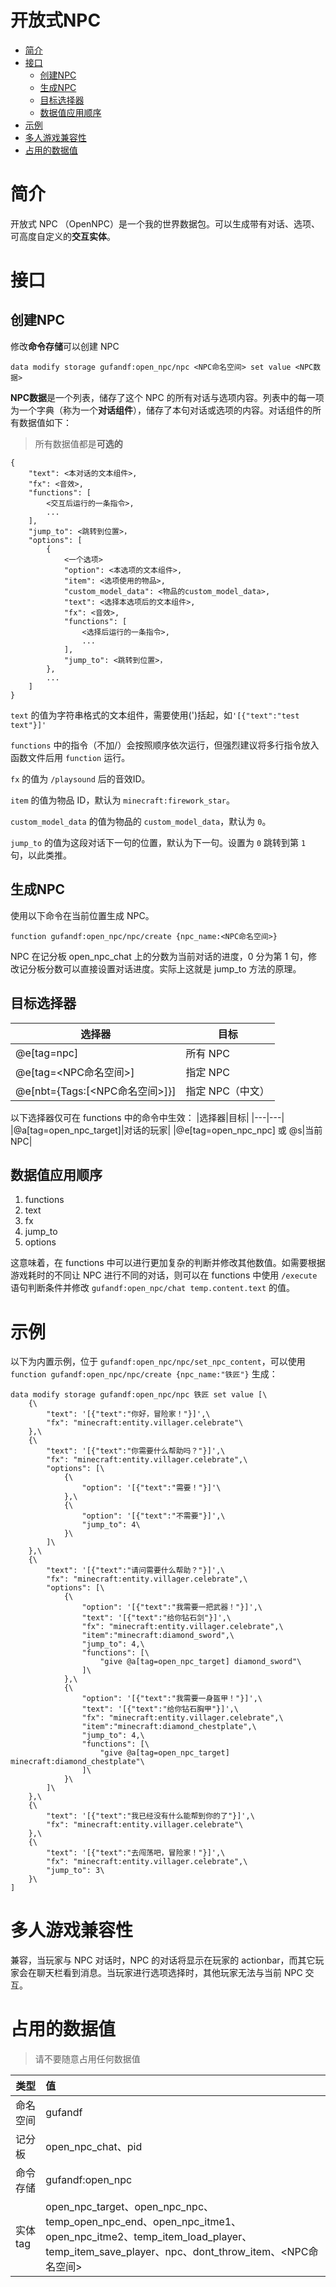 # 开放式NPC

* [简介](#简介)
* [接口](#接口)
    * [创建NPC](#创建npc)
    * [生成NPC](#生成npc)
    * [目标选择器](#目标选择器)
    * [数据值应用顺序](#数据值应用顺序)
* [示例](#示例)
* [多人游戏兼容性](#多人游戏兼容性)
* [占用的数据值](#占用的数据值)


# 简介

开放式 NPC （OpenNPC）是一个我的世界数据包。可以生成带有对话、选项、可高度自定义的**交互实体**。

# 接口

## 创建NPC

修改**命令存储**可以创建 NPC
```
data modify storage gufandf:open_npc/npc <NPC命名空间> set value <NPC数据>
```
**NPC数据**是一个列表，储存了这个 NPC 的所有对话与选项内容。列表中的每一项为一个字典（称为一个**对话组件**），储存了本句对话或选项的内容。对话组件的所有数据值如下：

> 所有数据值都是**可选的**

```
{
    "text": <本对话的文本组件>,
    "fx": <音效>,
    "functions": [
        <交互后运行的一条指令>,
        ...
    ],
    "jump_to": <跳转到位置>，
    "options": [
        {
            <一个选项>
            "option": <本选项的文本组件>,
            "item": <选项使用的物品>,
            "custom_model_data": <物品的custom_model_data>,
            "text": <选择本选项后的文本组件>,
            "fx": <音效>,
            "functions": [
                <选择后运行的一条指令>,
                ...
            ],
            "jump_to": <跳转到位置>，
        },
        ...
    ]
}
```
`text` 的值为字符串格式的文本组件，需要使用(')括起，如`'[{"text":"test text"}]'`

`functions` 中的指令（不加/）会按照顺序依次运行，但强烈建议将多行指令放入函数文件后用 `function` 运行。

`fx` 的值为 `/playsound` 后的音效ID。

`item` 的值为物品 ID，默认为 `minecraft:firework_star`。

`custom_model_data` 的值为物品的 `custom_model_data`，默认为 `0`。

`jump_to` 的值为这段对话下一句的位置，默认为下一句。设置为 `0` 跳转到第 `1` 句，以此类推。




## 生成NPC

使用以下命令在当前位置生成 NPC。

```mcfunction
function gufandf:open_npc/npc/create {npc_name:<NPC命名空间>}
```

NPC 在记分板 open_npc_chat 上的分数为当前对话的进度，0 分为第 1 句，修改记分板分数可以直接设置对话进度。实际上这就是 jump_to 方法的原理。

## 目标选择器
|选择器|目标|
|---|---|
|@e[tag=npc]|所有 NPC|
|@e[tag=<NPC命名空间>]|指定 NPC|
|@e[nbt={Tags:[<NPC命名空间>]}]|指定 NPC（中文）|

以下选择器仅可在 functions 中的命令中生效：
|选择器|目标|
|---|---|
|@a[tag=open_npc_target]|对话的玩家|
|@e[tag=open_npc_npc] 或 @s|当前NPC|

## 数据值应用顺序

1. functions
2. text
3. fx
4. jump_to
5. options

这意味着，在 functions 中可以进行更加复杂的判断并修改其他数值。如需要根据游戏耗时的不同让 NPC 进行不同的对话，则可以在 functions 中使用 `/execute` 语句判断条件并修改 `gufandf:open_npc/chat temp.content.text` 的值。

# 示例

以下为内置示例，位于 `gufandf:open_npc/npc/set_npc_content`，可以使用 `function gufandf:open_npc/npc/create {npc_name:"铁匠"}` 生成：

```mcfunction
data modify storage gufandf:open_npc/npc 铁匠 set value [\
    {\
        "text": '[{"text":"你好，冒险家！"}]',\
        "fx": "minecraft:entity.villager.celebrate"\
    },\
    {\
        "text": '[{"text":"你需要什么帮助吗？"}]',\
        "fx": "minecraft:entity.villager.celebrate",\
        "options": [\
            {\
                "option": '[{"text":"需要！"}]'\
            },\
            {\
                "option": '[{"text":"不需要"}]',\
                "jump_to": 4\
            }\
        ]\
    },\
    {\
        "text": '[{"text":"请问需要什么帮助？"}]',\
        "fx": "minecraft:entity.villager.celebrate",\
        "options": [\
            {\
                "option": '[{"text":"我需要一把武器！"}]',\
                "text": '[{"text":"给你钻石剑"}]',\
                "fx": "minecraft:entity.villager.celebrate",\
                "item":"minecraft:diamond_sword",\
                "jump_to": 4,\
                "functions": [\
                    "give @a[tag=open_npc_target] diamond_sword"\
                ]\
            },\
            {\
                "option": '[{"text":"我需要一身盔甲！"}]',\
                "text": '[{"text":"给你钻石胸甲"}]',\
                "fx": "minecraft:entity.villager.celebrate",\
                "item":"minecraft:diamond_chestplate",\
                "jump_to": 4,\
                "functions": [\
                    "give @a[tag=open_npc_target] minecraft:diamond_chestplate"\
                ]\
            }\
        ]\
    },\
    {\
        "text": '[{"text":"我已经没有什么能帮到你的了"}]',\
        "fx": "minecraft:entity.villager.celebrate"\
    },\
    {\
        "text": '[{"text":"去闯荡吧，冒险家！"}]',\
        "fx": "minecraft:entity.villager.celebrate",\
        "jump_to": 3\
    }\
]

```

# 多人游戏兼容性
兼容，当玩家与 NPC 对话时，NPC 的对话将显示在玩家的 actionbar，而其它玩家会在聊天栏看到消息。当玩家进行选项选择时，其他玩家无法与当前 NPC 交互。

# 占用的数据值

> 请不要随意占用任何数据值

|类型|值|
|------|:----- |
| 命名空间 |gufandf|
| 记分板 |open_npc_chat、pid|
| 命令存储 |gufandf:open_npc|
| 实体tag |open_npc_target、open_npc_npc、temp_open_npc_end、open_npc_itme1、open_npc_itme2、temp_item_load_player、temp_item_save_player、npc、dont_throw_item、<NPC命名空间>|
